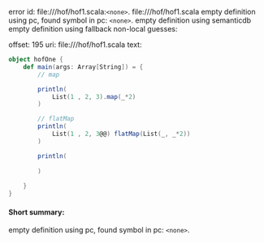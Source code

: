 error id: file://<WORKSPACE>/hof/hof1.scala:`<none>`.
file://<WORKSPACE>/hof/hof1.scala
empty definition using pc, found symbol in pc: `<none>`.
empty definition using semanticdb
empty definition using fallback
non-local guesses:

offset: 195
uri: file://<WORKSPACE>/hof/hof1.scala
text:
```scala
object hofOne {
    def main(args: Array[String]) = {
        // map

        println(
            List(1 , 2, 3).map(_*2)
        )

        // flatMap
        println(
            List(1 , 2, 3@@) flatMap(List(_, _*2))
        )

        println(
            
        )
        
    }
}
```


#### Short summary: 

empty definition using pc, found symbol in pc: `<none>`.